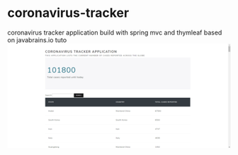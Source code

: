 # coronavirus-tracker
coronavirus tracker application build with spring mvc and thymleaf based on javabrains.io tuto
![Image description](https://github.com/ylizma/coronavirus-tracker/blob/master/src/main/resources/static/Capture.PNG)
